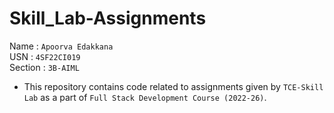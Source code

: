 # Skill_Lab-Assignments
   Name : `Apoorva Edakkana`<br>
    USN : `4SF22CI019`<br>
Section : `3B-AIML`<br>
* This repository contains code related to assignments given by `TCE-Skill Lab` as a part of `Full Stack Development Course (2022-26)`.<br>
